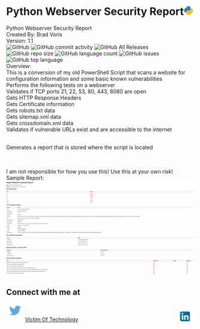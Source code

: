 # Python Webserver Security Report<img src="https://github.com/bvoris/bvoris/blob/master/pythonicon.png" width=5% height=5% />
Python Webserver Security Report<br />
Created By: Brad Voris<br />
Version: 1.1<br />
<img alt="GitHub" src="https://img.shields.io/github/license/bvoris/PythonWebserverSecurityReport">
<img alt="GitHub commit activity" src="https://img.shields.io/github/commit-activity/m/bvoris/PythonWebserverSecurityReport">
<img alt="GitHub All Releases" src="https://img.shields.io/github/downloads/bvoris/PythonWebserverSecurityReport/total">
<img alt="GitHub repo size" src="https://img.shields.io/github/repo-size/bvoris/PythonWebserverSecurityReport">
<img alt="GitHub language count" src="https://img.shields.io/github/languages/count/bvoris/PythonWebserverSecurityReport">
<img alt="GitHub issues" src="https://img.shields.io/github/issues/bvoris/PythonWebserverSecurityReport">
<img alt="GitHub top language" src="https://img.shields.io/github/languages/top/bvoris/PythonWebserverSecurityReport">
<br />
Overview:<br />
This is a conversion of my old  PowerShell Script that scans a website for configuration information and some basic known vulnerabilities<br />
Performs the following tests on a webserver<br />
Validates if TCP ports 21, 22, 53, 80, 443, 8080 are open<br />
Gets HTTP Response Headers<br />
Gets Certificate information<br />
Gets robots.txt data<br />
Gets sitemap.xml data<br />
Gets crossdomain.xml data<br />
Validates if vulnerable URLs exist and are accessible to the internet<br /><br />

Generates a report that is stored where the script is located<br />

<br /><br />
I am not responsible for how you use this! Use this at your own risk!<br />
Sample Report:<br />
<IMG SRC="https://github.com/bvoris/PythonWebserverSecurityReport/blob/main/screenshot.png">
<br />

## Connect with me at

<a href="https://twitter.com/HMInfoSecViking?ref_src=twsrc%5Etfw"><IMG SRC="https://github.com/bvoris/bvoris/blob/master/twitter.jpg" WIDTH=10% HEIGHT=10% ALIGN=LEFT></a>	
<a href="https://www.linkedin.com/in/brad-voris" target="_blank"><IMG SRC="https://github.com/bvoris/bvoris/blob/master/linkedin.png" WIDTH=10% HEIGHT=4% ALIGN=RIGHT></a>
<BR /> 
<A HREF="https://www.victimoftechnology.com">Victim Of Technology<A />
<BR /><BR />
